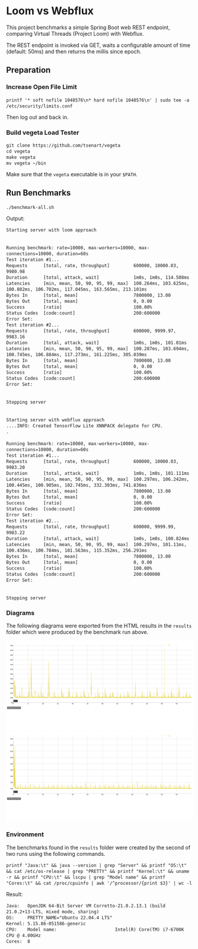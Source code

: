 # Loom vs Webflux

This project benchmarks a simple Spring Boot web REST endpoint, comparing Virtual Threads (Project Loom) with Webflux.

The REST endpoint is invoked via GET, waits a configurable amount of time (default: 50ms) and then returns the millis since epoch.

## Preparation

### Increase Open File Limit

```shell
printf '* soft nofile 1048576\n* hard nofile 1048576\n' | sudo tee -a /etc/security/limits.conf 
```
Then log out and back in.


### Build vegeta Load Tester

```shell
git clone https://github.com/tsenart/vegeta
cd vegeta
make vegeta
mv vegeta ~/bin
```

Make sure that the `vegeta` executable is in your `$PATH`.

## Run Benchmarks

```shell
./benchmark-all.sh 
```

Output:
```
Starting server with loom approach


Running benchmark: rate=10000, max-workers=10000, max-connections=10000, duration=60s
Test iteration #1...
Requests      [total, rate, throughput]         600000, 10000.03, 9980.98
Duration      [total, attack, wait]             1m0s, 1m0s, 114.508ms
Latencies     [min, mean, 50, 90, 95, 99, max]  100.264ms, 103.625ms, 100.802ms, 106.702ms, 117.045ms, 163.565ms, 213.101ms
Bytes In      [total, mean]                     7800000, 13.00
Bytes Out     [total, mean]                     0, 0.00
Success       [ratio]                           100.00%
Status Codes  [code:count]                      200:600000  
Error Set:
Test iteration #2...
Requests      [total, rate, throughput]         600000, 9999.97, 9983.16
Duration      [total, attack, wait]             1m0s, 1m0s, 101.01ms
Latencies     [min, mean, 50, 90, 95, 99, max]  100.287ms, 103.694ms, 100.745ms, 106.884ms, 117.273ms, 161.225ms, 305.039ms
Bytes In      [total, mean]                     7800000, 13.00
Bytes Out     [total, mean]                     0, 0.00
Success       [ratio]                           100.00%
Status Codes  [code:count]                      200:600000  
Error Set:


Stopping server


Starting server with webflux approach
....INFO: Created TensorFlow Lite XNNPACK delegate for CPU.
.

Running benchmark: rate=10000, max-workers=10000, max-connections=10000, duration=60s
Test iteration #1...
Requests      [total, rate, throughput]         600000, 10000.03, 9983.20
Duration      [total, attack, wait]             1m0s, 1m0s, 101.111ms
Latencies     [min, mean, 50, 90, 95, 99, max]  100.297ms, 106.242ms, 100.445ms, 100.905ms, 102.745ms, 332.303ms, 741.836ms
Bytes In      [total, mean]                     7800000, 13.00
Bytes Out     [total, mean]                     0, 0.00
Success       [ratio]                           100.00%
Status Codes  [code:count]                      200:600000  
Error Set:
Test iteration #2...
Requests      [total, rate, throughput]         600000, 9999.99, 9983.22
Duration      [total, attack, wait]             1m0s, 1m0s, 100.824ms
Latencies     [min, mean, 50, 90, 95, 99, max]  100.297ms, 101.11ms, 100.436ms, 100.784ms, 101.563ms, 115.352ms, 256.291ms
Bytes In      [total, mean]                     7800000, 13.00
Bytes Out     [total, mean]                     0, 0.00
Success       [ratio]                           100.00%
Status Codes  [code:count]                      200:600000  
Error Set:


Stopping server
```

### Diagrams

The following diagrams were exported from the HTML results in the `results` folder which were produced by the benchmark run above. 

![Loom](results/loom.png "Loom")
![Webflux](results/webflux.png "Webflux")

### Environment

The benchmarks found in the `results` folder were created by the second of two runs using the following commands.

```shell
printf "Java:\t" && java --version | grep "Server" && printf "OS:\t" && cat /etc/os-release | grep "PRETTY" && printf "Kernel:\t" && uname -r && printf "CPU:\t" && lscpu | grep "Model name" && printf "Cores:\t" && cat /proc/cpuinfo | awk '/^processor/{print $3}' | wc -l
```

Result:
```
Java:   OpenJDK 64-Bit Server VM Corretto-21.0.2.13.1 (build 21.0.2+13-LTS, mixed mode, sharing)
OS:     PRETTY_NAME="Ubuntu 22.04.4 LTS"
Kernel: 5.15.86-051586-generic
CPU:    Model name:                      Intel(R) Core(TM) i7-6700K CPU @ 4.00GHz
Cores:  8
```
